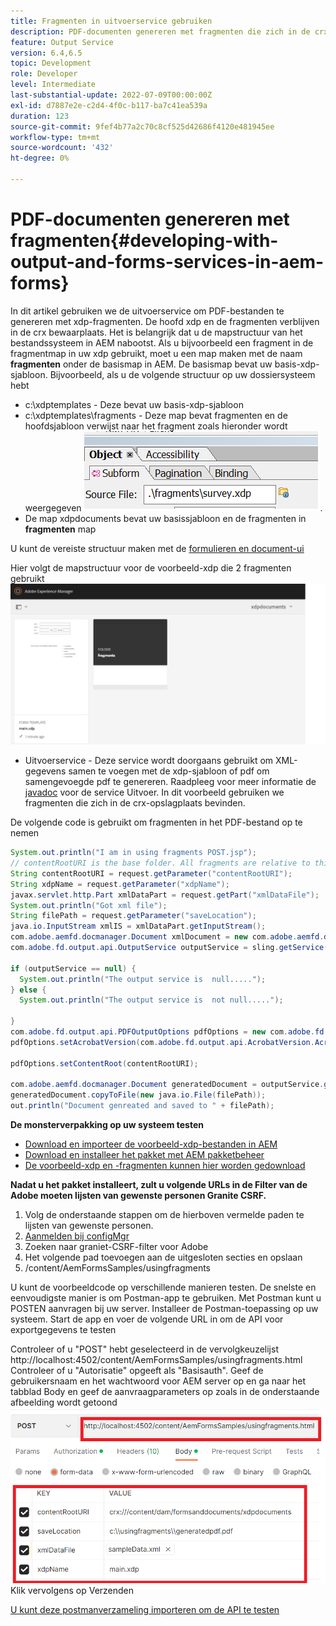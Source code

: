 ```yaml
---
title: Fragmenten in uitvoerservice gebruiken
description: PDF-documenten genereren met fragmenten die zich in de crx-opslagplaats bevinden
feature: Output Service
version: 6.4,6.5
topic: Development
role: Developer
level: Intermediate
last-substantial-update: 2022-07-09T00:00:00Z
exl-id: d7887e2e-c2d4-4f0c-b117-ba7c41ea539a
duration: 123
source-git-commit: 9fef4b77a2c70c8cf525d42686f4120e481945ee
workflow-type: tm+mt
source-wordcount: '432'
ht-degree: 0%

---
```


# PDF-documenten genereren met fragmenten{#developing-with-output-and-forms-services-in-aem-forms}


In dit artikel gebruiken we de uitvoerservice om PDF-bestanden te genereren met xdp-fragmenten. De hoofd xdp en de fragmenten verblijven in de crx bewaarplaats. Het is belangrijk dat u de mapstructuur van het bestandssysteem in AEM nabootst. Als u bijvoorbeeld een fragment in de fragmentmap in uw xdp gebruikt, moet u een map maken met de naam **fragmenten** onder de basismap in AEM. De basismap bevat uw basis-xdp-sjabloon. Bijvoorbeeld, als u de volgende structuur op uw dossiersysteem hebt
* c:\xdptemplates - Deze bevat uw basis-xdp-sjabloon
* c:\xdptemplates\fragments - Deze map bevat fragmenten en de hoofdsjabloon verwijst naar het fragment zoals hieronder wordt weergegeven
  ![fragment-xdp](assets/survey-fragment.png).
* De map xdpdocuments bevat uw basissjabloon en de fragmenten in **fragmenten** map

U kunt de vereiste structuur maken met de [formulieren en document-ui](http://localhost:4502/aem/forms.html/content/dam/formsanddocuments)

Hier volgt de mapstructuur voor de voorbeeld-xdp die 2 fragmenten gebruikt
![formulieren&amp;document](assets/fragment-folder-structure-ui.png)


* Uitvoerservice - Deze service wordt doorgaans gebruikt om XML-gegevens samen te voegen met de xdp-sjabloon of pdf om samengevoegde pdf te genereren. Raadpleeg voor meer informatie de [javadoc](https://helpx.adobe.com/experience-manager/6-5/forms/javadocs/index.html?com/adobe/fd/output/api/OutputService.html) voor de service Uitvoer. In dit voorbeeld gebruiken we fragmenten die zich in de crx-opslagplaats bevinden.


De volgende code is gebruikt om fragmenten in het PDF-bestand op te nemen

```java
System.out.println("I am in using fragments POST.jsp");
// contentRootURI is the base folder. All fragments are relative to this folder
String contentRootURI = request.getParameter("contentRootURI");
String xdpName = request.getParameter("xdpName");
javax.servlet.http.Part xmlDataPart = request.getPart("xmlDataFile");
System.out.println("Got xml file");
String filePath = request.getParameter("saveLocation");
java.io.InputStream xmlIS = xmlDataPart.getInputStream();
com.adobe.aemfd.docmanager.Document xmlDocument = new com.adobe.aemfd.docmanager.Document(xmlIS);
com.adobe.fd.output.api.OutputService outputService = sling.getService(com.adobe.fd.output.api.OutputService.class);

if (outputService == null) {
  System.out.println("The output service is  null.....");
} else {
  System.out.println("The output service is  not null.....");

}
com.adobe.fd.output.api.PDFOutputOptions pdfOptions = new com.adobe.fd.output.api.PDFOutputOptions();
pdfOptions.setAcrobatVersion(com.adobe.fd.output.api.AcrobatVersion.Acrobat_11);

pdfOptions.setContentRoot(contentRootURI);

com.adobe.aemfd.docmanager.Document generatedDocument = outputService.generatePDFOutput(xdpName, xmlDocument, pdfOptions);
generatedDocument.copyToFile(new java.io.File(filePath));
out.println("Document genreated and saved to " + filePath);
```

**De monsterverpakking op uw systeem testen**

* [Download en importeer de voorbeeld-xdp-bestanden in AEM](assets/xdp-templates-fragments.zip)
* [Download en installeer het pakket met AEM pakketbeheer](assets/using-fragments-assets.zip)
* [De voorbeeld-xdp en -fragmenten kunnen hier worden gedownload](assets/xdptemplates.zip)

**Nadat u het pakket installeert, zult u volgende URLs in de Filter van de Adobe moeten lijsten van gewenste personen Granite CSRF.**

1. Volg de onderstaande stappen om de hierboven vermelde paden te lijsten van gewenste personen.
1. [Aanmelden bij configMgr](http://localhost:4502/system/console/configMgr)
1. Zoeken naar graniet-CSRF-filter voor Adobe
1. Het volgende pad toevoegen aan de uitgesloten secties en opslaan
1. /content/AemFormsSamples/usingfragments

U kunt de voorbeeldcode op verschillende manieren testen. De snelste en eenvoudigste manier is om Postman-app te gebruiken. Met Postman kunt u POSTEN aanvragen bij uw server. Installeer de Postman-toepassing op uw systeem.
Start de app en voer de volgende URL in om de API voor exportgegevens te testen

Controleer of u &quot;POST&quot; hebt geselecteerd in de vervolgkeuzelijst http://localhost:4502/content/AemFormsSamples/usingfragments.html Controleer of u &quot;Autorisatie&quot; opgeeft als &quot;Basisauth&quot;. Geef de gebruikersnaam en het wachtwoord voor AEM server op en ga naar het tabblad Body en geef de aanvraagparameters op zoals in de onderstaande afbeelding wordt getoond
![export](assets/using-fragment-postman.png)
Klik vervolgens op Verzenden

[U kunt deze postmanverzameling importeren om de API te testen](assets/usingfragments.postman_collection.json)
